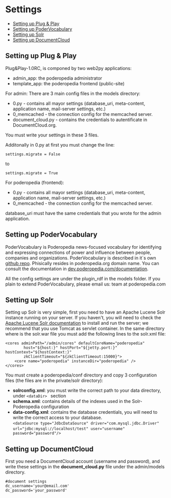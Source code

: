 Settings
=============

* [Setting up Plug & Play](#setting-up-plug-&-play)
* [Setting up PoderVocabulary](#setting-up-PoderVocabulary)
* [Setting up Solr](#setting-up-solr)
* [Setting up DocumentCloud](#setting-up-documentcloud)

## Setting up Plug & Play

Plug&Play-1.0RC, is componed by two web2py applications:

* admin_app: the poderopedia administrator
* template_app: the poderopedia frontend (public-site)

For admin:
There are 3 main config files in the models directory:

* 0.py - contains all mayor settings (database_uri, meta-content, application name, mail-server settings, etc.)
* 0_memcached - the connection config for the memcached server.
* document_cloud.py - contains the credentials to autentificate in DocumentCloud.org.

You must write your settings in these 3 files.

Additonally in 0.py at first you must change the line:

    settings.migrate = False

to 

    settings.migrate = True

For poderopedia (frontend):

* 0.py - contains all mayor settings (database_uri, meta-content, application name, mail-server settings, etc.)
* 0_memcached - the connection config for the memcached server.

database_uri must have the same credentials that you wrote for the admin application.

## Setting up PoderVocabulary

PoderVocabulary is Poderopedia news-focused vocabulary for identifying and expressing connections of power and influence between
people, companies and organizations. PoderVocabulary is described in it`s own [github repo](https://github.com/poderopedia/PoderVocabulary).
Phisically resides in poderopedia.org domain name. You can consult the documentation in [dev.poderopedia.com/documentation](http://dev.poderopedia.com/documentation/index).

All the config settings are under the plugin_rdf in the models folder. If you plain to extend PoderVocabulary, please email us: team at poderopedia.com 

## Setting up Solr
Setting up Solr is very simple, first you need to have an Apache Lucene Solr instance running on your server. If you haven't, you will need to check the [Apache Lucene Solr documentation](http://wiki.apache.org/solr/) to install and run the server; we recommend that you use Tomcat as servlet container.
In the same directory where is the solr.war file you must add the following lines to the solr.xml file:

    <cores adminPath="/admin/cores" defaultCoreName="poderopedia" 
        	host="${host:}" hostPort="${jetty.port:}" hostContext="${hostContext:}" 
        	zkClientTimeout="${zkClientTimeout:15000}">
    	<core name="poderopedia" instanceDir="poderopedia" />
    </cores>

You must create a poderopedia/conf directory and copy 3 configuration files (the files are in the private/solr directory):

* **solrconfig.xml**: you must write the correct path to your data directory, under `<dataDir> ` section
* **schema.xml**: contains details of the indexes used in the Solr-Poderopedia configuration
* **data-config.xml**: contains the database credentials, you will need to write the correct access to your database.     
     `<dataSource type="JdbcDataSource" driver="com.mysql.jdbc.Driver" `   
`url="jdbc:mysql://localhost/test" user="username" password="password"/>`


## Setting up DocumentCloud
First you need a DocumentCloud account (username and password), and write these settings in the **document_cloud.py** file under the admin/models directory.

    #document settings
    dc_username='your@email.com'
    dc_password='your_password'
